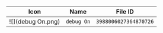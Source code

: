 | Icon | Name | File ID |
| ---  | ---  | ---     |
| ![](debug On.png) | `debug On` | `3988006027364870726` |

